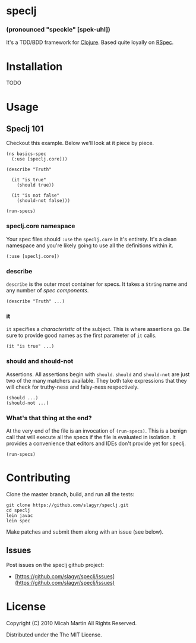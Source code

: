 # speclj #
### (pronounced "speckle" [spek-uhl]) ###
It's a TDD/BDD framework for [Clojure](http://clojure.org/).  Based quite loyally on [RSpec](http://rspec.info/).

# Installation

TODO

# Usage

## Speclj 101
Checkout this example.  Below we'll look at it piece by piece.

	(ns basics-spec
	  (:use [speclj.core]))

	(describe "Truth"

	  (it "is true"
	    (should true))

	  (it "is not false"
	    (should-not false)))

	(run-specs)

### speclj.core namespace
Your spec files should `:use` the `speclj.core` in it's entirety.  It's a clean namespace and you're likely going to use all the definitions within it.

	(:use [speclj.core])

### describe
`describe` is the outer most container for specs.  It takes a `String` name and any number of _spec components_.

	(describe "Truth" ...)

### it
`it` specifies a _characteristic_ of the subject.  This is where assertions go.  Be sure to provide good names as the first parameter of `it` calls.

	(it "is true" ...)
	
### should and should-not
Assertions.  All assertions begin with `should`.  `should` and `should-not` are just two of the many matchers available.  They both take expressions that they will check for truthy-ness and falsy-ness respectively.

	(should ...)
	(should-not ...)
	
### What's that thing at the end?
At the very end of the file is an invocation of `(run-specs)`.  This is a benign call that will execute all the specs if the file is evaluated in isolation.  It provides a convenience that editors and IDEs don't provide yet for speclj.
	
	(run-specs)

# Contributing
Clone the master branch, build, and run all the tests: 

	git clone https://github.com/slagyr/speclj.git
	cd speclj
	lein javac
	lein spec

Make patches and submit them along with an issue (see below).

## Issues
Post issues on the speclj github project:

* [https://github.com/slagyr/speclj/issues](https://github.com/slagyr/speclj/issues)

# License 
Copyright (C) 2010 Micah Martin All Rights Reserved.

Distributed under the The MIT License.
